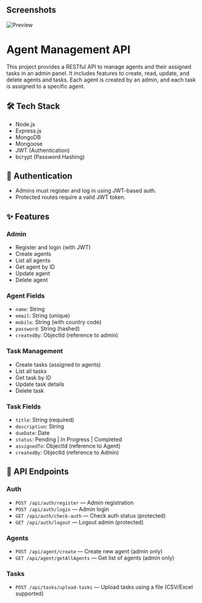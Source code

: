 ## Screenshots

![Preview](https://via.placeholder.com/300)
# Agent Management API

This project provides a RESTful API to manage agents and their assigned tasks in an admin panel. It includes features to create, read, update, and delete agents and tasks. Each agent is created by an admin, and each task is assigned to a specific agent.

## 🛠 Tech Stack

- Node.js
- Express.js
- MongoDB
- Mongoose
- JWT (Authentication)
- bcrypt (Password Hashing)

## 🔐 Authentication

- Admins must register and log in using JWT-based auth.
- Protected routes require a valid JWT token.

## ✨ Features

### Admin
- Register and login (with JWT)
- Create agents
- List all agents
- Get agent by ID
- Update agent
- Delete agent

### Agent Fields
- `name`: String
- `email`: String (unique)
- `mobile`: String (with country code)
- `password`: String (hashed)
- `createdBy`: ObjectId (reference to admin)

### Task Management
- Create tasks (assigned to agents)
- List all tasks
- Get task by ID
- Update task details
- Delete task

### Task Fields
- `title`: String (required)
- `description`: String
- `dueDate`: Date
- `status`: Pending | In Progress | Completed
- `assignedTo`: ObjectId (reference to Agent)
- `createdBy`: ObjectId (reference to Admin)

## 🔗 API Endpoints

### Auth
- `POST /api/auth/register` — Admin registration
- `POST /api/auth/login` — Admin login
- `GET /api/auth/check-auth` — Check auth status (protected)
- `GET /api/auth/logout` — Logout admin (protected)

### Agents
- `POST /api/agent/create` — Create new agent (admin only)
- `GET /api/agent/getAllAgents` — Get list of agents (admin only)

### Tasks
- `POST /api/tasks/upload-tasks` — Upload tasks using a file (CSV/Excel supported)



